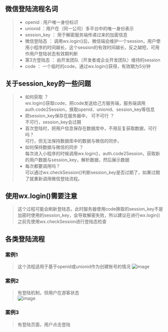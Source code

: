 ## 微信登陆流程名词
> - openid : 用户唯一身份标识  
> - unionid ：用户在（同一公司）多平台中的唯一身份表示  
> - session_key ： 用于解密服务端传递过来的加密信息   
> - 微信登陆态 ： 调用wx.login()后，微信端会维护一个session，用户使用小程序的时间越长，这个session的有效时间越长，反之越短，可用作用户登陆状态有效期判断   
> - 第3方登陆态 ： 由开发团队（开发者或企业开发团队）维持的session    
> - code ： 一个临时的code，通过wx.login()获得，有效期为5分钟

## 关于session_key的一些问题
> - 如何获取 ？     
> wx.login()获取code，把code发送给己方服务端，服务端调用auth.code2Session，换取openid、unionid、session_key等信息  
> - 把session_key保存在服务器中， 可不可行 ？       
> 不可行，session_key会过期  
> - 首次登陆时，把用户信息保存在数据库中，不用反复获取数据，可行吗？      
> 可行，但无法保持数据库中的数据与微信的同步。  
> - 如何保持数据与微信的同步 ？       
> 每次进入小程序的时候调用wx.login()，auth.code2Session，获取新的用户数据与session_key，解析数据，然后展示数据  
> - 每次都要调用吗？  
> 可以通过wx.checkSession()判断session_key是否过期了，如果过期了就重新调用微信登陆流程。  

## 使用wx.login()需要注意
> 这个过程可能会刷新登陆态，此时服务器使用code换取的session_key不是加密时使用的session_key，会导致解密失败，所以建议在进行wx.login()之前先使用wx.checkSession进行登陆态检查

## 各类登陆流程
### 案例1
> 这个流程适用于基于openid或unionid作为创建账号的情况
![image](https://user-images.githubusercontent.com/43370259/191156174-b8f772b6-3531-485b-8914-3225d75c9d27.png)

### 案例2
> 有登陆机制，但用户在游客状态    
![image](https://user-images.githubusercontent.com/43370259/191164950-e0035525-27a3-42d7-8647-f433b83bdd4a.png)

### 案例3
> 有登陆页面，用户点击登陆
> 

